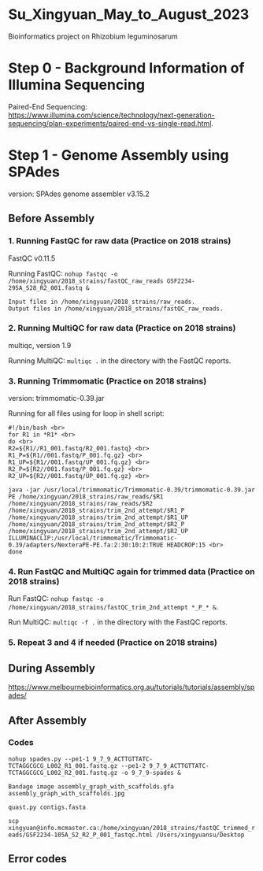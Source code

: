# Su_Xingyuan_May_to_August_2023
Bioinformatics project on Rhizobium leguminosarum 

# Step 0 - Background Information of Illumina Sequencing
Paired-End Sequencing: https://www.illumina.com/science/technology/next-generation-sequencing/plan-experiments/paired-end-vs-single-read.html.

# Step 1 - Genome Assembly using SPAdes <br>
version: SPAdes genome assembler v3.15.2

## Before Assembly
### 1. Running FastQC for raw data (Practice on 2018 strains)
FastQC v0.11.5

Running FastQC: ``nohup fastqc -o /home/xingyuan/2018_strains/fastQC_raw_reads GSF2234-295A_S28_R2_001.fastq &`` 

```
Input files in /home/xingyuan/2018_strains/raw_reads.
Output files in /home/xingyuan/2018_strains/fastQC_raw_reads.
```

### 2. Running MultiQC for raw data (Practice on 2018 strains) 
multiqc, version 1.9

Running MultiQC: ``multiqc .`` in the directory with the FastQC reports. 

### 3. Running Trimmomatic (Practice on 2018 strains)
version: trimmomatic-0.39.jar

Running for all files using for loop in shell script: <br>
```
#!/bin/bash <br>
for R1 in *R1* <br>
do <br>
R2=${R1//R1_001.fastq/R2_001.fastq} <br>
R1_P=${R1//001.fastq/P_001.fq.gz} <br>
R1_UP=${R1//001.fastq/UP_001.fq.gz} <br>
R2_P=${R2//001.fastq/P_001.fq.gz} <br>
R2_UP=${R2//001.fastq/UP_001.fq.gz} <br>

java -jar /usr/local/trimmomatic/Trimmomatic-0.39/trimmomatic-0.39.jar PE /home/xingyuan/2018_strains/raw_reads/$R1 /home/xingyuan/2018_strains/raw_reads/$R2 /home/xingyuan/2018_strains/trim_2nd_attempt/$R1_P /home/xingyuan/2018_strains/trim_2nd_attempt/$R1_UP /home/xingyuan/2018_strains/trim_2nd_attempt/$R2_P /home/xingyuan/2018_strains/trim_2nd_attempt/$R2_UP ILLUMINACLIP:/usr/local/trimmomatic/Trimmomatic-0.39/adapters/NexteraPE-PE.fa:2:30:10:2:TRUE HEADCROP:15 <br>
done
```

### 4. Run FastQC and MultiQC again for trimmed data (Practice on 2018 strains)

Run FastQC: ``nohup fastqc -o /home/xingyuan/2018_strains/fastQC_trim_2nd_attempt *_P_* &``. 

Run MultiQC: ``multiqc -f .`` in the directory with the FastQC reports.

### 5. Repeat 3 and 4 if needed (Practice on 2018 strains)

## During Assembly 
https://www.melbournebioinformatics.org.au/tutorials/tutorials/assembly/spades/

## After Assembly 


### Codes
``nohup spades.py --pe1-1 9_7_9_ACTTGTTATC-TCTAGGCGCG_L002_R1_001.fastq.gz --pe1-2 9_7_9_ACTTGTTATC-TCTAGGCGCG_L002_R2_001.fastq.gz -o 9_7_9-spades &``

``Bandage image assembly_graph_with_scaffolds.gfa assembly_graph_with_scaffolds.jpg``

``quast.py contigs.fasta``

``scp xingyuan@info.mcmaster.ca:/home/xingyuan/2018_strains/fastQC_trimmed_reads/GSF2234-105A_S2_R2_P_001_fastqc.html /Users/xingyuansu/Desktop``

## Error codes 


